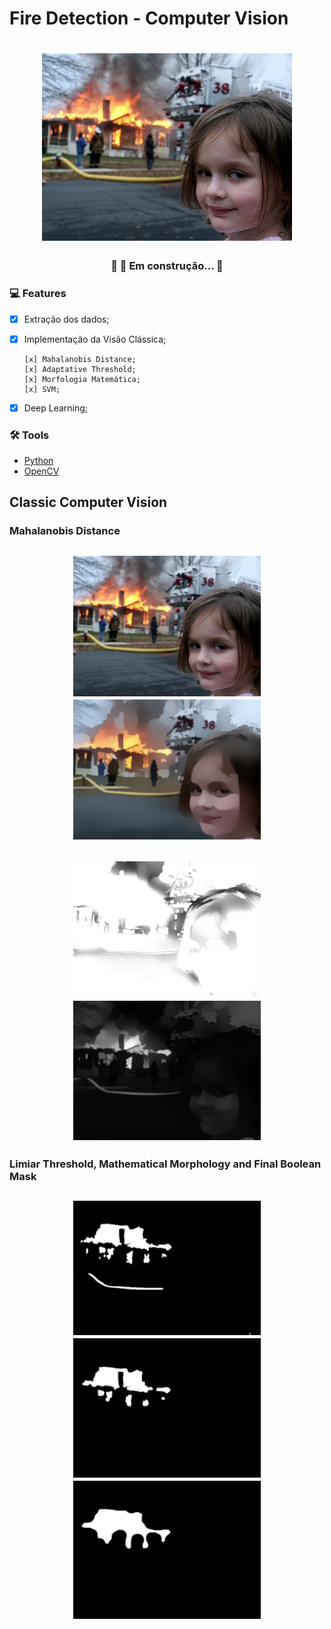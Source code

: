 # Fire Detection - Computer Vision

<h1 align="center">
  <img alt="Girl Fire Meme" width=400 weigth=300 title="original" src="src/assets/girl.jpg" />
</h1>

<h3 align="center"> 
	🚧  🚀 Em construção...  🚧
</h3>

### :computer: Features

- [x] Extração dos dados;
- [x] Implementação da Visão Clássica;

      [x] Mahalanobis Distance;
      [x] Adaptative Threshold;
      [x] Morfologia Matemática;
      [x] SVM;
- [x] Deep Learning;

### 🛠 Tools

- [Python](https://www.python.org/)
- [OpenCV](https://opencv.org/)

## Classic Computer Vision
### Mahalanobis Distance
<h2 align="center">
	<img alt="girl" width=300 weigth=200 title="#girl" src="src/assets/girl.jpg" />
	<img alt="bilateral" width=300 weigth=200 title="#bilateral filter" src="src/assets/girl_bilateral.png" />
</h2>

<h2 align="center">
	<img alt="Mahalanobis" width=300 weigth=200 title="#Mahalanobis" src="src/assets/girl_mahalanobis.png" />
	<img alt="Maha X Img" width=300 weigth=200 title="#Maha X Img" src="src/assets/girl_mahaxorig.png" />
</h2>

### Limiar Threshold, Mathematical Morphology and Final Boolean Mask
<h2 align="center">
	<img alt="Close" width=300 weigth=200 title="#th" src="src/assets/girl_th.png" />
      	<img alt="Close" width=300 weigth=200 title="#opening" src="src/assets/girl_open.png" />
	<img alt="Close" width=300 weigth=200 title="#closing" src="src/assets/girl_close.png" />
</h2>
